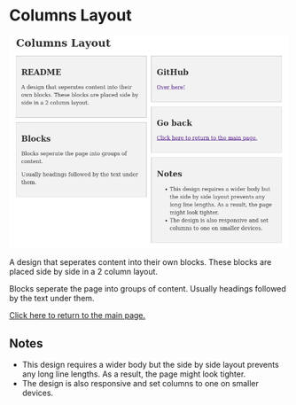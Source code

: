 # Columns Layout

![Preview](preview.png)

A design that seperates content into their own blocks. These blocks are placed side by side in a 2 column layout.

Blocks seperate the page into groups of content. Usually headings followed by the text under them.

[Click here to return to the main page.](../../README.md)

## Notes

- This design requires a wider body but the side by side layout prevents any long line lengths. As a result, the page might look tighter.
- The design is also responsive and set columns to one on smaller devices.

